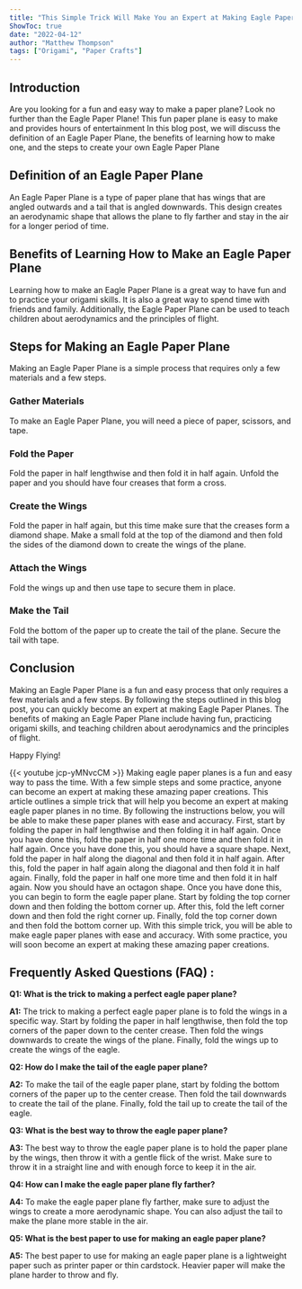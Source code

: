 ```yaml
---
title: "This Simple Trick Will Make You an Expert at Making Eagle Paper Planes!"
ShowToc: true 
date: "2022-04-12"
author: "Matthew Thompson" 
tags: ["Origami", "Paper Crafts"]
---
```

## Introduction 

Are you looking for a fun and easy way to make a paper plane? Look no further than the Eagle Paper Plane! This fun paper plane is easy to make and provides hours of entertainment In this blog post, we will discuss the definition of an Eagle Paper Plane, the benefits of learning how to make one, and the steps to create your own Eagle Paper Plane 

## Definition of an Eagle Paper Plane 

An Eagle Paper Plane is a type of paper plane that has wings that are angled outwards and a tail that is angled downwards. This design creates an aerodynamic shape that allows the plane to fly farther and stay in the air for a longer period of time. 

## Benefits of Learning How to Make an Eagle Paper Plane 

Learning how to make an Eagle Paper Plane is a great way to have fun and to practice your origami skills. It is also a great way to spend time with friends and family. Additionally, the Eagle Paper Plane can be used to teach children about aerodynamics and the principles of flight. 

## Steps for Making an Eagle Paper Plane 

Making an Eagle Paper Plane is a simple process that requires only a few materials and a few steps. 

### Gather Materials 

To make an Eagle Paper Plane, you will need a piece of paper, scissors, and tape. 

### Fold the Paper 

Fold the paper in half lengthwise and then fold it in half again. Unfold the paper and you should have four creases that form a cross. 

### Create the Wings 

Fold the paper in half again, but this time make sure that the creases form a diamond shape. Make a small fold at the top of the diamond and then fold the sides of the diamond down to create the wings of the plane. 

### Attach the Wings 

Fold the wings up and then use tape to secure them in place. 

### Make the Tail 

Fold the bottom of the paper up to create the tail of the plane. Secure the tail with tape. 

## Conclusion 

Making an Eagle Paper Plane is a fun and easy process that only requires a few materials and a few steps. By following the steps outlined in this blog post, you can quickly become an expert at making Eagle Paper Planes. The benefits of making an Eagle Paper Plane include having fun, practicing origami skills, and teaching children about aerodynamics and the principles of flight. 

Happy Flying!

{{< youtube jcp-yMNvcCM >}} 
Making eagle paper planes is a fun and easy way to pass the time. With a few simple steps and some practice, anyone can become an expert at making these amazing paper creations. This article outlines a simple trick that will help you become an expert at making eagle paper planes in no time. By following the instructions below, you will be able to make these paper planes with ease and accuracy. First, start by folding the paper in half lengthwise and then folding it in half again. Once you have done this, fold the paper in half one more time and then fold it in half again. Once you have done this, you should have a square shape. Next, fold the paper in half along the diagonal and then fold it in half again. After this, fold the paper in half again along the diagonal and then fold it in half again. Finally, fold the paper in half one more time and then fold it in half again. Now you should have an octagon shape. Once you have done this, you can begin to form the eagle paper plane. Start by folding the top corner down and then folding the bottom corner up. After this, fold the left corner down and then fold the right corner up. Finally, fold the top corner down and then fold the bottom corner up. With this simple trick, you will be able to make eagle paper planes with ease and accuracy. With some practice, you will soon become an expert at making these amazing paper creations.

## Frequently Asked Questions (FAQ) :
**Q1: What is the trick to making a perfect eagle paper plane?**

**A1:** The trick to making a perfect eagle paper plane is to fold the wings in a specific way. Start by folding the paper in half lengthwise, then fold the top corners of the paper down to the center crease. Then fold the wings downwards to create the wings of the plane. Finally, fold the wings up to create the wings of the eagle.

**Q2: How do I make the tail of the eagle paper plane?**

**A2:** To make the tail of the eagle paper plane, start by folding the bottom corners of the paper up to the center crease. Then fold the tail downwards to create the tail of the plane. Finally, fold the tail up to create the tail of the eagle.

**Q3: What is the best way to throw the eagle paper plane?**

**A3:** The best way to throw the eagle paper plane is to hold the paper plane by the wings, then throw it with a gentle flick of the wrist. Make sure to throw it in a straight line and with enough force to keep it in the air.

**Q4: How can I make the eagle paper plane fly farther?**

**A4:** To make the eagle paper plane fly farther, make sure to adjust the wings to create a more aerodynamic shape. You can also adjust the tail to make the plane more stable in the air.

**Q5: What is the best paper to use for making an eagle paper plane?**

**A5:** The best paper to use for making an eagle paper plane is a lightweight paper such as printer paper or thin cardstock. Heavier paper will make the plane harder to throw and fly.



